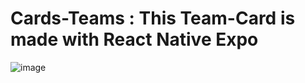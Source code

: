 # Cards-Teams : This Team-Card is made with React Native Expo
![image](https://user-images.githubusercontent.com/92959023/182606178-51dfda9a-9d1b-4e7d-816d-c205c3e7551d.png)
